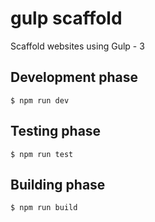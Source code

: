 # gulp scaffold
Scaffold websites using Gulp - 3

## Development phase
```
$ npm run dev
```

## Testing phase
```
$ npm run test
```

## Building phase
```
$ npm run build
```
